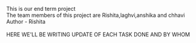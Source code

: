 This is our end term project
<br>
The team members of this project are Rishita,laghvi,anshika and chhavi
<br>
Author - Rishita
<br>
<br>
HERE WE'LL BE WRITING UPDATE OF EACH TASK DONE AND BY WHOM
